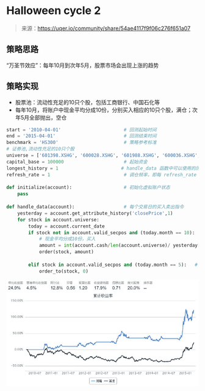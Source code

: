 

# Halloween cycle 2

> 来源：https://uqer.io/community/share/54ae4117f9f06c276f651a07

## 策略思路

“万圣节效应”：每年10月到次年5月，股票市场会出现上涨的趋势

## 策略实现

+ 股票池：流动性充足的10只个股，包括工商银行、中国石化等
+ 每年10月，将账户中现金平均分成10份，分别买入相应的10只个股，满仓；次年5月全部抛出，空仓

```py
start = '2010-04-01'                       # 回测起始时间
end = '2015-04-01'                         # 回测结束时间
benchmark = 'HS300'                        # 策略参考标准
# 证券池,流动性充足的10只个股
universe = ['601398.XSHG', '600028.XSHG', '601988.XSHG', '600036.XSHG', '600030.XSHG', '601318.XSHG', '600000.XSHG', '600019.XSHG', '600519.XSHG', '601166.XSHG']
capital_base = 100000                      # 起始资金
longest_history = 1                       # handle_data 函数中可以使用的历史数据最长窗口长度
refresh_rate = 1                           # 调仓频率，即每 refresh_rate 个交易日执行一次 handle_data() 函数

def initialize(account):                   # 初始化虚拟账户状态
    pass

def handle_data(account):                  # 每个交易日的买入卖出指令
    yesterday = account.get_attribute_history('closePrice',1)
    for stock in account.universe:
        today = account.current_date
        if stock not in account.valid_secpos and (today.month == 10):  # 10月买入
            # 现金平均分成10份，买入
            amount = int(account.cash/len(account.universe)/ yesterday[stock][0])
            order(stock, amount)
            
        elif stock in account.valid_secpos and (today.month == 5):   # 5月卖出
            order_to(stock, 0)
```

![](img/20160730164052.jpg)

